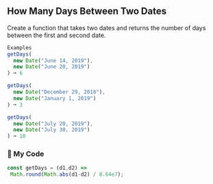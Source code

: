## How Many Days Between Two Dates

Create a function that takes two dates and returns the number of days between the first and second date.
```js
Examples
getDays(
  new Date("June 14, 2019"),
  new Date("June 20, 2019")
) ➞ 6

getDays(
  new Date("December 29, 2018"),
  new Date("January 1, 2019")
) ➞ 3

getDays(
  new Date("July 20, 2019"),
  new Date("July 30, 2019")
) ➞ 10
```
### :calendar: My Code
```js
const getDays = (d1,d2) =>
 Math.round(Math.abs(d1-d2) / 8.64e7);
```
